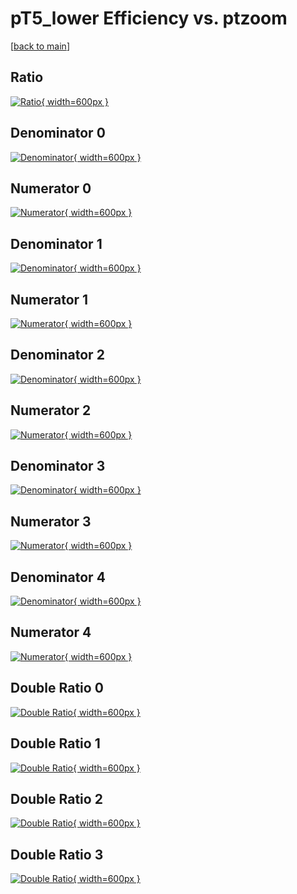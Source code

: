 # pT5_lower Efficiency vs. ptzoom

[[back to main](./)]



## Ratio

[![Ratio](../mtv/var/pT5_lower_xtr_11_-1_eff_ptzoom.png){ width=600px }](../mtv/var/pT5_lower_xtr_11_-1_eff_ptzoom.pdf)

## Denominator 0

[![Denominator](../mtv/den/pT5_lower_xtr_11_-1_eff_ptzoom_den0.png){ width=600px }](../mtv/den/pT5_lower_xtr_11_-1_eff_ptzoom_den0.pdf)

## Numerator 0

[![Numerator](../mtv/num/pT5_lower_xtr_11_-1_eff_ptzoom_num0.png){ width=600px }](../mtv/num/pT5_lower_xtr_11_-1_eff_ptzoom_num0.pdf)

## Denominator 1

[![Denominator](../mtv/den/pT5_lower_xtr_11_-1_eff_ptzoom_den1.png){ width=600px }](../mtv/den/pT5_lower_xtr_11_-1_eff_ptzoom_den1.pdf)

## Numerator 1

[![Numerator](../mtv/num/pT5_lower_xtr_11_-1_eff_ptzoom_num1.png){ width=600px }](../mtv/num/pT5_lower_xtr_11_-1_eff_ptzoom_num1.pdf)

## Denominator 2

[![Denominator](../mtv/den/pT5_lower_xtr_11_-1_eff_ptzoom_den2.png){ width=600px }](../mtv/den/pT5_lower_xtr_11_-1_eff_ptzoom_den2.pdf)

## Numerator 2

[![Numerator](../mtv/num/pT5_lower_xtr_11_-1_eff_ptzoom_num2.png){ width=600px }](../mtv/num/pT5_lower_xtr_11_-1_eff_ptzoom_num2.pdf)

## Denominator 3

[![Denominator](../mtv/den/pT5_lower_xtr_11_-1_eff_ptzoom_den3.png){ width=600px }](../mtv/den/pT5_lower_xtr_11_-1_eff_ptzoom_den3.pdf)

## Numerator 3

[![Numerator](../mtv/num/pT5_lower_xtr_11_-1_eff_ptzoom_num3.png){ width=600px }](../mtv/num/pT5_lower_xtr_11_-1_eff_ptzoom_num3.pdf)

## Denominator 4

[![Denominator](../mtv/den/pT5_lower_xtr_11_-1_eff_ptzoom_den4.png){ width=600px }](../mtv/den/pT5_lower_xtr_11_-1_eff_ptzoom_den4.pdf)

## Numerator 4

[![Numerator](../mtv/num/pT5_lower_xtr_11_-1_eff_ptzoom_num4.png){ width=600px }](../mtv/num/pT5_lower_xtr_11_-1_eff_ptzoom_num4.pdf)

## Double Ratio 0

[![Double Ratio](../mtv/ratio/pT5_lower_xtr_11_-1_eff_ptzoom_ratio0.png){ width=600px }](../mtv/ratio/pT5_lower_xtr_11_-1_eff_ptzoom_ratio0.pdf)

## Double Ratio 1

[![Double Ratio](../mtv/ratio/pT5_lower_xtr_11_-1_eff_ptzoom_ratio1.png){ width=600px }](../mtv/ratio/pT5_lower_xtr_11_-1_eff_ptzoom_ratio1.pdf)

## Double Ratio 2

[![Double Ratio](../mtv/ratio/pT5_lower_xtr_11_-1_eff_ptzoom_ratio2.png){ width=600px }](../mtv/ratio/pT5_lower_xtr_11_-1_eff_ptzoom_ratio2.pdf)

## Double Ratio 3

[![Double Ratio](../mtv/ratio/pT5_lower_xtr_11_-1_eff_ptzoom_ratio3.png){ width=600px }](../mtv/ratio/pT5_lower_xtr_11_-1_eff_ptzoom_ratio3.pdf)

